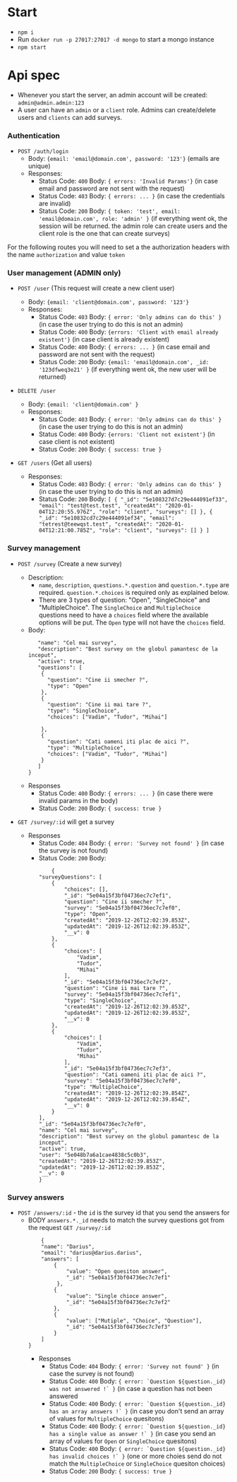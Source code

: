 # Start

- `npm i`
- Run `docker run -p 27017:27017 -d mongo` to start a mongo instance
- `npm start`

# Api spec
- Whenever you start the server, an admin account will be created: `admin@admin.admin:123`
- A user can have an `admin` or a `client` role. Admins can create/delete users and `clients` can add surveys.
### Authentication
- `POST /auth/login`
  - Body: `{email: 'email@domain.com', password: '123'}` (emails are unique)
  - Responses: 
    - Status Code: `400` Body: `{ errors: 'Invalid Params'}` (in case email and password are not sent with the request)
    - Status Code: `403` Body: `{ errors: ... }` (in case the credentials are invalid)
    - Status Code: `200` Body: `{ token: 'test', email: 'email@domain.com', role: 'admin' }` (if everything went ok, the session will be returned. the admin role can create users and the client role is the one that can create surveys)

For the following routes you will need to set a the authorization headers with the name `authorization` and value `token`

### User management (ADMIN only)
- `POST /user` (This request will create a new client user)
  - Body: `{email: 'client@domain.com', password: '123'}` 
  - Responses:
     - Status Code: `403` Body: `{ error: 'Only admins can do this' }` (in case the user trying to do this is not an admin)
    - Status Code: `400` Body: `{errors: 'Client with email already existent'}` (in case client is already existent)
    - Status Code: `400` Body: `{ errors: ... }` (in case email and password are not sent with the request)
    - Status Code: `200` Body: `{email: 'email@domain.com', _id: '123dfweq3e21' }` (if everything went ok, the new user will be returned)

- `DELETE /user`
  - Body: `{email: 'client@domain.com' }`
  - Responses:
    - Status Code: `403` Body: `{ error: 'Only admins can do this' }` (in case the user trying to do this is not an admin)
    - Status Code: `400` Body: `{errors: 'Client not existent'}` (in case client is not existent)
    - Status Code: `200` Body: `{ success: true }` 

- `GET /users` (Get all users)
  - Responses:
    - Status Code: `403` Body: `{ error: 'Only admins can do this' }` (in case the user trying to do this is not an admin)
    - Status Code: `200` Body: `[ { "_id": "5e108327d7c29e444091ef33", "email": "test@test.test", "createdAt": "2020-01-04T12:20:55.976Z", "role": "client", "surveys": [] }, { "_id": "5e10832cd7c29e444091ef34", "email": "tetrest@teewqst.test", "createdAt": "2020-01-04T12:21:00.785Z", "role": "client", "surveys": [] } ]` 

### Survey management
- `POST /survey` (Create a new survey)
  - Description: 
    - `name`, `description`, `questions.*.question` and `question.*.type` are required. `question.*.choices` is required only as explained below.
    - There are 3 types of question: "Open", "SingleChoice" and "MultipleChoice". The `SingleChoice` and `MultipleChoice` questions need to have a `choices` field where the available options will be put. The `Open` type will not have the `choices` field.
  - Body: 
    ```{
       "name": "Cel mai survey",
       "description": "Best survey on the globul pamantesc de la inceput",
       "active": true,
       "questions": [
        { 
          "question": "Cine ii smecher ?",
          "type": "Open"
        },
        { 
          "question": "Cine ii mai tare ?",
          "type": "SingleChoice",
          "choices": ["Vadim", "Tudor", "Mihai"]

        },
        { 
          "question": "Cati oameni iti plac de aici ?",
          "type": "MultipleChoice",
          "choices": ["Vadim", "Tudor", "Mihai"]
        }
       ]
    }
    ```
  - Responses
    - Status Code: `400` Body: `{ errors: ... }` (in case there were invalid params in the body)
    - Status Code: `200` Body: `{ success: true }` 

- `GET /survey/:id` will get a survey
  - Responses
      - Status Code: `404` Body: `{ error: 'Survey not found' }` (in case the survey is not found)
      - Status Code: `200` Body:
        ```
            {
        "surveyQuestions": [
            {
                "choices": [],
                "_id": "5e04a15f3bf04736ec7c7ef1",
                "question": "Cine ii smecher ?",
                "survey": "5e04a15f3bf04736ec7c7ef0",
                "type": "Open",
                "createdAt": "2019-12-26T12:02:39.853Z",
                "updatedAt": "2019-12-26T12:02:39.853Z",
                "__v": 0
            },
            {
                "choices": [
                    "Vadim",
                    "Tudor",
                    "Mihai"
                ],
                "_id": "5e04a15f3bf04736ec7c7ef2",
                "question": "Cine ii mai tare ?",
                "survey": "5e04a15f3bf04736ec7c7ef1",
                "type": "SingleChoice",
                "createdAt": "2019-12-26T12:02:39.853Z",
                "updatedAt": "2019-12-26T12:02:39.853Z",
                "__v": 0
            },
            {
                "choices": [
                    "Vadim",
                    "Tudor",
                    "Mihai"
                ],
                "_id": "5e04a15f3bf04736ec7c7ef3",
                "question": "Cati oameni iti plac de aici ?",
                "survey": "5e04a15f3bf04736ec7c7ef0",
                "type": "MultipleChoice",
                "createdAt": "2019-12-26T12:02:39.854Z",
                "updatedAt": "2019-12-26T12:02:39.854Z",
                "__v": 0
            }
        ],
        "_id": "5e04a15f3bf04736ec7c7ef0",
        "name": "Cel mai survey",
        "description": "Best survey on the globul pamantesc de la inceput",
        "active": true,
        "user": "5e048b7a6a1cae4838c5c0b3",
        "createdAt": "2019-12-26T12:02:39.853Z",
        "updatedAt": "2019-12-26T12:02:39.853Z",
        "__v": 0
        }
        ```
 ### Survey answers
- `POST /answers/:id` - the `id` is the survey id that you send the answers for
  - BODY `answers.*._id` needs to match the survey questions got from the request `GET /survey/:id`
    ```
        {
        "name": "Darius",
        "email": "darius@darius.darius",
        "answers": [
            {
                "value": "Open quesiton answer",
                "_id": "5e04a15f3bf04736ec7c7ef1"
             },
            {
                "value": "Single chioce answer",
                "_id": "5e04a15f3bf04736ec7c7ef2"
            },
            {
                "value": ["Mutiple", "Choice", "Question"],
                "_id": "5e04a15f3bf04736ec7c7ef3"
            }
        ]
    }
    ```
    - Responses
      - Status Code: `404` Body: ``{ error: 'Survey not found' }`` (in case the survey is not found)
      - Status Code: `400` Body: ``{ error: `Question ${question._id} was not answered !` }`` (in case a question has not been answered
      - Status Code: `400` Body: ``{ error: `Question ${question._id} has an array answers !` }`` (in case you don't send an array of values for `MultipleChoice` quesitons)
      - Status Code: `400` Body: ``{ error: `Question ${question._id} has a single value as answer !` }`` (in case you send an array of values for `Open` or `SingleChoice` quesitons)
      - Status Code: `400` Body: ``{ error: `Question ${question._id} has invalid choices !` }`` (one or more choies send do not match the `MultipleChoice` or `SingleChoice` quesiton choices)
      - Status Code: `200` Body: `{ success: true }` 



